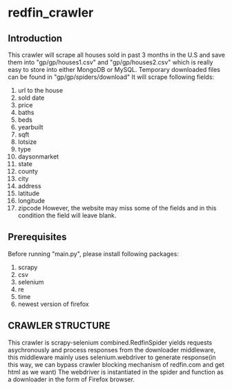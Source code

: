# redfin_crawler
## Introduction
This crawler will scrape all houses sold in past 3 months in the U.S and save them into "gp/gp/houses1.csv" and "gp/gp/houses2.csv" which is really easy to store into either MongoDB or MySQL. Temporary downloaded files can be found in "gp/gp/spiders/download"
It will scrape following fields: 
1. url to the house
2. sold date
3. price
4. baths
5. beds
6. yearbuilt
7. sqft
8. lotsize
9. type
10. daysonmarket
11. state 
12. county
13. city
14. address
15. latitude
16. longitude
17. zipcode
However, the website may miss some of the fields and in this condition the field will leave blank.
## Prerequisites
Before running "main.py", please install following packages:
1. scrapy
2. csv
3. selenium
4. re
5. time
6. newest version of firefox
## CRAWLER STRUCTURE
This crawler is scrapy-selenium combined.RedfinSpider yields requests asychronously and process responses from the downloader middleware, this middleware mainly uses selenium.webdriver to generate response(in this way, we can bypass crawler blocking mechanism of redfin.com and get html as we want) The webdriver is instantiated in the spider and function as a downloader in the form of Firefox browser.

